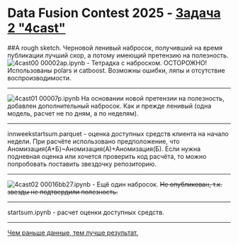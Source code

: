 # Data Fusion Contest 2025 - <a href='https://ods.ai/competitions/data-fusion2025-4cast' target='_blank'>Задача 2 "4cast"</a>
##А rough sketch. Черновой ленивый набросок, получивший на время публикации лучший скор, а потому имеющий претензию на полезность. ![4cast00](https://github.com/user-attachments/assets/484e9ce8-3b1f-4236-9c0c-16020d84baa3)
00002ap.ipynb - Тетрадка  c наброском. ОСТОРОЖНО! Использованы polars и catboost. Возможны ошибки, ляпы и отсутствие воспроизводимости.

------------------------------------------
![4cast01](https://github.com/user-attachments/assets/6b66e952-13d4-4db5-a947-b4d1d922a1f0)
00007p.ipynb На основании новой претензии на полезность, добавлен дополнительный набросок. Как и прежде ленивый (одна модель, расчет не по дням, а по неделям).

------------------------------------------
innweekstartsum.parquet - оценка доступных средств клиента на начало недели. При расчёте использовано предположение, что Аномизация(А+Б)~Аномизация(А)+Аномизация(Б).
Если нужна подневная оценка или хочется проверить код расчёта, то можно попробовать поставить звездочку репозиторию.

------------------------------------------
![4cast02](https://github.com/user-attachments/assets/e9f291fa-d89f-49ef-b0f1-0364846f6153)
00016bb27.ipynb - Ещё один набросок. <del>Не опубликован, т.к. звезды не подтвердили полезность.</del>

------------------------------------------

startsum.ipynb - расчет оценки доступных средств. 

------------------------------------------


<a href='https://ods.ai/tracks/data-fusion-2025-competitions/special' target='_blank'>Чем раньше данные, тем лучше результат.</a>
